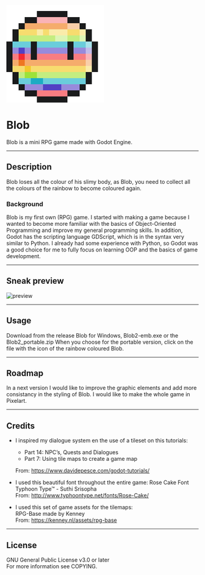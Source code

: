 ![icon](/Sprites/blob_256x256/2021-05-07_11.23.50.png)

# Blob
Blob is a mini RPG game made with Godot Engine.

------------------------------
## Description
Blob loses all the colour of his slimy body, as Blob, you need to collect all the colours of the rainbow to become coloured again.
 
### Background
Blob is my first own (RPG) game. I started with making a game because I wanted to become more familiar with the basics of Object-Oriented Programming and improve my general programming skills. In addition, Godot has the scripting language GDScript, which is in the syntax very similar to Python. I already had some experience with Python, so Godot was a good choice for me to fully focus on learning OOP and the basics of game development.

-----------------------------
## Sneak preview  
![preview](/Sprites/blob_preview.gif)

-----------------------------
## Usage
Download from the release Blob for Windows, Blob2-emb.exe or the Blob2_portable.zip
When you choose for the portable version, click on the file with the icon of the rainbow coloured Blob.

-----------------------------
## Roadmap
In a next version I would like to improve the graphic elements and add more consistancy in the styling of Blob. I would like to make the whole game in Pixelart.

-----------------------------
## Credits
- I inspired my dialogue system en the use of a tileset on this tutorials:
    - Part 14: NPC’s, Quests and Dialogues  
    - Part 7: Using tile maps to create a game map  
 
    From: https://www.davidepesce.com/godot-tutorials/  

- I used this beautiful font throughout the entire game:
Rose Cake Font
Typhoon Type™ - Suthi Srisopha  
From: http://www.typhoontype.net/fonts/Rose-Cake/


- I used this set of game assets for the tilemaps:  
RPG-Base made by Kenney  
From: https://kenney.nl/assets/rpg-base

-----------------------------
## License
GNU General Public License v3.0 or later  
For more information see COPYING.
